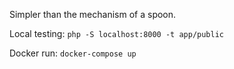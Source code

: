 Simpler than the mechanism of a spoon.

Local testing: `php -S localhost:8000 -t app/public`

Docker run: `docker-compose up`
